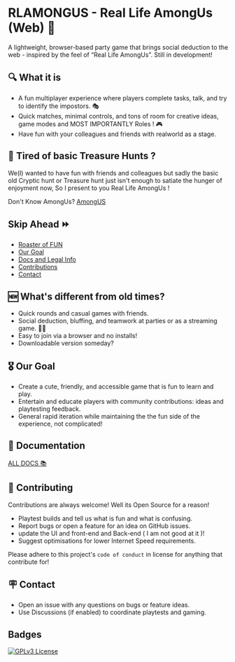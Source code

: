 # RLAMONGUS - Real Life AmongUs (Web) 🚀

A lightweight, browser-based party game that brings social deduction to the web - inspired by the feel of “Real Life AmongUs”. Still in development!

## 🔍 What it is
- A fun multiplayer experience where players complete tasks, talk, and try to identify the impostors. 🎭
- Quick matches, minimal controls, and tons of room for creative ideas, game modes and MOST IMPORTANTLY Roles ! 🎮
- Have fun with your colleagues and friends with realworld as a stage.

## 🎊 Tired of basic Treasure Hunts ?

We(I) wanted to have fun with friends and colleagues but sadly the basic old Cryptic hunt or Treasure hunt just isn't enough to satiate the hunger of enjoyment now, So I present to you Real Life AmongUs ! 

Don't Know AmongUs?
[AmongUS](https://en.wikipedia.org/wiki/Among_Us)


## Skip Ahead ⏩


 - [Roaster of FUN](#-whats-different-from-old-times)
 - [Our Goal](#-our-goal)
 - [Docs and Legal Info](#-documentation)
 - [Contributions](#-contributing)
 - [Contact](#-contact)


## 🆕 What's different from old times? 
- Quick rounds and casual games with friends.
- Social deduction, bluffing, and teamwork at parties or as a streaming game. 🕵️‍♂️
- Easy to join via a browser and no installs!
- Downloadable version someday? 
## 🎖 Our Goal
- Create a cute, friendly, and accessible game that is fun to learn and play.
- Entertain and educate players with community contributions: ideas and playtesting feedback.
- General rapid iteration while maintaining the the fun side of the experience, not complicated!

## 📒 Documentation

[ALL DOCS 📚](https://github.com/factsrohit/rlamongus/tree/main/docs)




## 🔖 Contributing

Contributions are always welcome! Well its Open Source for a reason!
 
- Playtest builds and tell us what is fun and what is confusing.
- Report bugs or open a feature for an idea on GitHub issues.
- update the UI and front-end and Back-end ( I am not good at it )! 
- Suggest optimisations for lower Internet Speed requirements.


Please adhere to this project's `code of conduct` in license for anything that contribute for!


## 🪧 Contact
- Open an issue with any questions on bugs or feature ideas.
- Use Discussions (if enabled) to coordinate playtests and gaming.
## Badges
[![GPLv3 License](https://img.shields.io/badge/License-GPL%20v3-yellow.svg)](https://github.com/factsrohit/rlamongus/blob/main/LICENSE)


